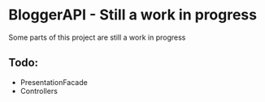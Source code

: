 # BloggerAPI - Still a work in progress

Some parts of this project are still a work in progress

## Todo:
- PresentationFacade
- Controllers
